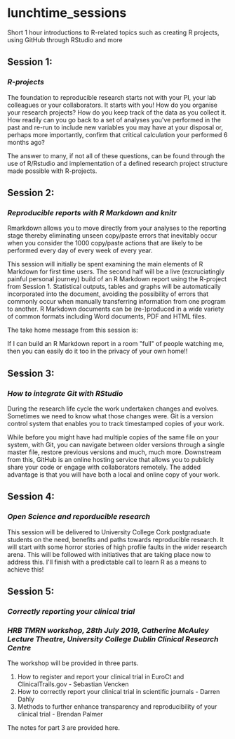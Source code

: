 # lunchtime_sessions

Short 1 hour introductions to R-related topics such as creating R projects, using GitHub through RStudio and more 

## **Session 1:**
### *R-projects*

The foundation to reproducible research starts not with your PI, your lab colleagues or your collaborators. It starts with you! How do you organise your research projects? How do you keep track of the data as you collect it. How readily can you go back to a set of analyses you've performed in the past and re-run to include new variables you may have at your disposal or, perhaps more importantly, confirm that critical calculation your performed 6 months ago?

The answer to many, if not all of these questions, can be found through the use of R/Rstudio and implementation of a defined research project structure made possible with R-projects.

## **Session 2:**
### *Reproducible reports with R Markdown and knitr*

Rmarkdown allows you to move directly from your analyses to the reporting stage thereby eliminating unseen copy/paste errors that inevitably occur when you consider the 1000 copy/paste actions that are likely to be performed every day of every week of every year.

This session will initially be spent examining the main elements of R Markdown for first time users. The second half will be a live (excruciatingly painful personal journey) build of an R Markdown report using the R-project from Session 1. Statistical outputs, tables and graphs will be automatically incorporated into the document, avoiding the possibility of errors that commonly occur when manually transferring information from one program to another. R Markdown documents can be (re-)produced in a wide variety of common formats including Word documents, PDF and HTML files.

The take home message from this session is: 

If I can build an R Markdown report in a room "full" of people watching me, then you can easily do it too in the privacy of your own home!!

## **Session 3:**
### *How to integrate Git with RStudio*

During the research life cycle the work undertaken changes and evolves. Sometimes we need to know what those changes were. Git is a version control system that enables you to track timestamped copies of your work. 

While before you might have had multiple copies of the same file on your system, with Git, you can navigate between older versions through a single master file, restore previous versions and much, much more. Downstream from this, GitHub is an online hosting service that allows you to publicly share your code or engage with collaborators remotely. The added advantage is that you will have both a local and online copy of your work.

## **Session 4:**
### *Open Science and reporducible research*

This session will be delivered to University College Cork postgraduate students on the need, benefits and paths towards reproducible research. It will start with some horror stories of high profile faults in the wider research arena. This will be followed with initiatives that are taking place now to address this. I'll finish with a predictable call to learn R as a means to achieve this!  

## **Session 5:**
### *Correctly reporting your clinical trial*

### *HRB TMRN workshop, 28th July 2019, Catherine McAuley Lecture Theatre, University College Dublin Clinical Research Centre*

The workshop will be provided in three parts.
1. How to register and report your clinical trial in EuroCt and ClinicalTrails.gov - Sebastian Vencken
2. How to correctly report your clinical trial in scientific journals - Darren Dahly
3. Methods to further enhance transparency and reproducibility of your clinical trial - Brendan Palmer

The notes for part 3 are provided here.

 
